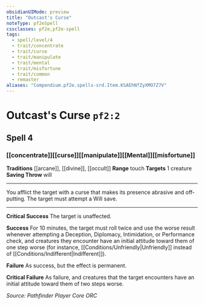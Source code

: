 ```yaml
---
obsidianUIMode: preview
title: "Outcast's Curse"
noteType: pf2eSpell
cssclasses: pf2e,pf2e-spell
tags:
  - spell/level/4
  - trait/concentrate
  - trait/curse
  - trait/manipulate
  - trait/mental
  - trait/misfortune
  - trait/common
  - remaster
aliases: "Compendium.pf2e.spells-srd.Item.KSAEhNfZyXMO7Z7V" 
---
```

# Outcast's Curse  `pf2:2`  
## Spell 4
### [[concentrate]][[curse]][[manipulate]][[Mental]][[misfortune]]
**Traditions** [[arcane]], [[divine]], [[occult]]
**Range** touch
**Targets** 1 creature
**Saving Throw**  will
* * * 
You afflict the target with a curse that makes its presence abrasive and off-putting. The target must attempt a Will save.

* * *

**Critical Success** The target is unaffected.

**Success** For 10 minutes, the target must roll twice and use the worse result whenever attempting a Deception, Diplomacy, Intimidation, or Performance check, and creatures they encounter have an initial attitude toward them of one step worse (for instance, [[Conditions/Unfriendly|Unfriendly]] instead of [[Conditions/Indifferent|Indifferent]]).

**Failure** As success, but the effect is permanent.

**Critical Failure** As failure, and creatures that the target encounters have an initial attitude toward them of two steps worse.

*Source: Pathfinder Player Core*
*ORC*